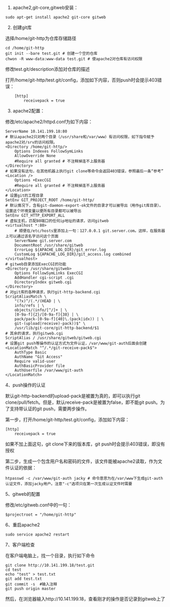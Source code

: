 1. apache2,git-core,gitweb安装：

```
sudo apt-get install apache2 git-core gitweb
```
    
2. 创建git库

选择/home/git-http为仓库存储路径

    cd /home/git-http
    git init --bare test.git # 创建一个空的仓库
    chwon -R www-data:www-data test.git # 使apache2对仓库有访问权限
    
修改test.git/description添加对仓库的描述

打开/home/git-http/test.git/config，添加如下内容，否则push时会提示403错误：

        [http]
            receivepack = true

3. apache2配置：

修改/etc/apache2/httpd.conf为如下内容：

    ServerName 10.141.199.18:80
    # 默认apache2只对两个目录（/usr/share和/var/www）有访问权限，如下指令赋予apache2对/srv的访问权限。
    <Directory /home/git-http/>
        Options Indexes FollowSymLinks
        AllowOverride None
        #Require all granted # 不注释掉连不上服务器
    </Directory>
    # 如果没有这句，在其他机器上执行git clone等命令会返回403错误，参照最后一条“参考”
    <Location />
        Options +ExecCGI
        #Require all granted # 不注释掉连不上服务器
    </Location>
    # 设置git的工程目录
    SetEnv GIT_PROJECT_ROOT /home/git-http/
    # 默认情况下，含有git-daemon-export-ok文件的目录才可以被导出（用作git库目录）。设置这个环境变量以便所有目录都可以被导出
    SetEnv GIT_HTTP_EXPORT_ALL
    # 虚拟主机，匹配80端口的任何ip地址的请求，访问gitweb
    <virtualhost *:80>
        # 顺便在/etc/hosts里添加上一句：127.0.0.1 git.server.com。这样，在服务器上可以通过该名字访问这个页面
        ServerName git.server.com
        DocumentRoot /usr/share/gitweb
        ErrorLog ${APACHE_LOG_DIR}/git_error.log
        CustomLog ${APACHE_LOG_DIR}/git_access.log combined
    </virtualhost>
    # gitweb目录添加ExecCGI的功能
    <Directory /usr/share/gitweb>
        Options FollowSymLinks ExecCGI
        AddHandler cgi-script .cgi
        DirectoryIndex gitweb.cgi
    </Directory>
    # 对git库的各种请求，执行git-http-backend.cgi
    ScriptAliasMatch \
        "(?x)^/(.*/(HEAD | \
        info/refs | \
        objects/(info/[^/]+ | \
        [0-9a-f]{2}/[0-9a-f]{38} | \
        pack/pack-[0-9a-f]{40}\.(pack|idx)) | \
        git-(upload|receive)-pack))$" \
        /usr/lib/git-core/git-http-backend/$1
    # 其余的请求，执行gitweb.cgi
    ScriptAlias / /usr/share/gitweb/gitweb.cgi
    # 设置git push等操作的认证方式为文件认证，/var/www/git-auth后面会创建
    <LocationMatch "^/.*/git-receive-pack$">
        AuthType Basic
        AuthName "Git Access"
        Require valid-user
        AuthBasicProvider file
        AuthUserfile /var/www/git-auth
    </LocationMatch>

4、push操作的认证

默认git-http-backend的upload-pack是被置为真的，即可以执行git clone/pull/fetch。但是，默认receive-pack是被置为false，即不能git push。为了支持带认证的git push，需要两步操作。

第一步，打开/home/git-http/test.git/config，添加如下内容：

    [http]
        receivepack = true
        
如果不加上面这句，git clone下来的版本库，git push时会提示403错误，即没有授权

第二步，生成一个包含用户名和密码的文件，该文件能被apache2读取，作为文件认证的依据：

    htpasswd -c /var/www/git-auth jacky # 命令意思为在/var/www下生成git-auth认证文件，添加jacky用户。注意"-c"选项只在第一次生成认证文件时需要

5、gitweb的配置

修改/etc/gitweb.conf中的一句：

    $projectroot = "/home/git-http"

6、重启apache2

    sudo service apache2 restart

7、客户端检查

在客户端电脑上，找一个目录，执行如下命令

    git clone http://10.141.199.18/test.git
    cd test
    echo "test" > test.txt
    git add test.txt
    git commit -s  #输入注释
    git push origin master
然后，在浏览器输入http://10.141.199.18，查看刚才的操作是否记录到gitweb上了